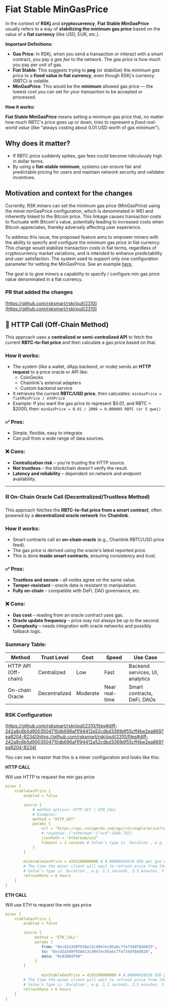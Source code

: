 # Fiat Stable MinGasPrice

In the context of **RSKj** and **cryptocurrency**, **Fiat Stable MinGasPrice** usually refers to a way of **stabilizing the minimum gas price** based on the value of a **fiat currency** (like USD, EUR, etc.).

**Important Definitions:**

- **Gas Price**: In RSKj, when you send a transaction or interact with a smart contract, you pay a *gas fee* to the network. The *gas price* is how much you pay per unit of gas.
- **Fiat Stable**: This suggests trying to **peg** (or stabilize) the *minimum gas price* to a **fixed value in fiat currency**, even though RSKj's currency (RBTC) is volatile.
- **MinGasPrice**: This would be the **minimum** allowed gas price — the lowest cost you can set for your transaction to be accepted or processed.

**How it works:**

**Fiat Stable MinGasPrice** means setting a minimum gas price that, no matter how much RBTC's price goes up or down, tries to represent a *fixed real-world value* (like "always costing about 0.01 USD worth of gas minimum").

## Why does it matter?

- If RBTC price suddenly spikes, gas fees could become ridiculously high in dollar terms.
- By using a **fiat-stable minimum**, systems can ensure fair and predictable pricing for users and maintain network security and validator incentives.

## Motivation and context for the changes

Currently, RSK miners can set the minimum gas price (MinGasPrice) using the miner.minGasPrice configuration, which is denominated in WEI and inherently linked to the Bitcoin price. This linkage causes transaction costs to fluctuate with Bitcoin's value, potentially leading to increased costs when Bitcoin appreciates, thereby adversely affecting user experience.

To address this issue, the proposed feature aims to empower miners with the ability to specify and configure the minimum gas price in fiat currency. This change would stabilize transaction costs in fiat terms, regardless of cryptocurrency market variations, and is intended to enhance predictability and user satisfaction. The system used to support only one configuration parameter for setting the MinGasPrice. See an example [here](https://www.notion.so/Minimum-Gas-Price-Feature-Validation-on-Testnet-122c132873f9807ba817f63a13aa7720?pvs=21),

The goal is to give miners a capability to specify / configure min gas price value denominated in a fiat currency.

### PR that added the changes

[https://github.com/rsksmart/rskj/pull/2310](https://github.com/rsksmart/rskj/pull/2310)

## **🔗 HTTP Call (Off-Chain Method)**

This approach uses a **centralized or semi-centralized API** to fetch the current **RBTC-to-fiat price** and then calculate a gas price based on that.

### How it works:

- The system (like a wallet, dApp backend, or node) sends an **HTTP request** to a price oracle or API like:
    - CoinGecko
    - Chainlink's external adapters
    - Custom backend service
- It retrieves the current **RBTC/USD price**, then calculates:
  `minGasPrice = fiatMinPrice / ethPrice`
- Example: If you want the gas price to represent $0.01, and RBTC = $2000, then:
  `minGasPrice = 0.01 / 2000 = 0.000005 RBTC (or 5 gwei)`

### ✅ Pros:

- Simple, flexible, easy to integrate.
- Can pull from a wide range of data sources.

### ❌ Cons:

- **Centralization risk** – you're trusting the HTTP source.
- **Not trustless** – the blockchain doesn't verify the result.
- **Latency and reliability** – dependent on network and endpoint availability.

---

### ⛓️ **On-Chain Oracle Call (Decentralized/Trustless Method)**

This approach fetches the **RBTC-to-fiat price from a smart contract**, often powered by a **decentralized oracle network** like **Chainlink**.

### How it works:

- Smart contracts call an **on-chain oracle** (e.g., Chainlink RBTC/USD price feed).
- The gas price is derived using the oracle's latest reported price.
- This is done **inside smart contracts**, ensuring consistency and trust.

### ✅ Pros:

- **Trustless and secure** – all nodes agree on the same value.
- **Tamper-resistant** – oracle data is resistant to manipulation.
- **Fully on-chain** – compatible with DeFi, DAO governance, etc.

### ❌ Cons:

- **Gas cost** – reading from an oracle contract uses gas.
- **Oracle update frequency** – price may not always be up to the second.
- **Complexity** – needs integration with oracle networks and possibly fallback logic.

### Summary Table:

| Method | Trust Level | Cost | Speed | Use Case |
| --- | --- | --- | --- | --- |
| HTTP API (Off-chain) | Centralized | Low | Fast | Backend services, UI, analytics |
| On-chain Oracle | Decentralized | Moderate | Near real-time | Smart contracts, DeFi, DAOs |

### RSK Configuration

[https://github.com/rsksmart/rskj/pull/2310/files#diff-242a8c6b5d9003504710db696af1f94412a52cdbd3369df55cff4be2ea8697eaR204-R234](https://github.com/rsksmart/rskj/pull/2310/files#diff-242a8c6b5d9003504710db696af1f94412a52cdbd3369df55cff4be2ea8697eaR204-R234)

You can see in master that this is a miner configuration and looks like this:

**HTTP CALL**

Will use HTTP to request the min gas price

```yaml
miner {
    stableGasPrice {
        enabled = false

        source {
	        # method options: HTTP_GET | ETH_CALL
            # Examples:
            method = "HTTP_GET"
            params {
                url = "https://api.coingecko.com/api/v3/simple/price?ids=ethereum&vs_currencies=usd"
                # response: {"ethereum":{"usd":1848.79}}
                jsonPath = "ethereum/usd"
                timeout = 2 seconds # Value's type is `Duration`, e.g. 1.1 seconds, 2.5 minutes, 3 hours, 4 days.
            }
        }
				
		minStableGasPrice = 4265280000000 # 0.00000426528 USD per gas unit
        # The time the miner client will wait to refresh price from the source.
        # Value's type is `Duration`, e.g. 1.1 seconds, 2.5 minutes, 3 hours, 4 days.
        refreshRate = 6 hours
    }
}
```

**ETH CALL**

Will use ETH to request the min gas price

```yaml
miner {
    stableGasPrice {
        enabled = false

        source {
	         method = "ETH_CALL"
	         params {
	            from: "0xcd2a3d9f938e13cd947ec05abc7fe734df8dd825",
	            to: "0xcd2a3d9f938e13cd947ec05abc7fe734df8dd826",
	            data: "0x8300df49"
	         }
        }
        
				minStableGasPrice = 4265280000000 # 0.00000426528 USD per gas unit
        # The time the miner client will wait to refresh price from the source.
        # Value's type is `Duration`, e.g. 1.1 seconds, 2.5 minutes, 3 hours, 4 days.
        refreshRate = 6 hours
    }
}
```